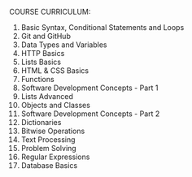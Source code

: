 COURSE CURRICULUM:

1. Basic Syntax, Conditional Statements and Loops
2. Git and GitHub
3. Data Types and Variables
4. HTTP Basics
5. Lists Basics
6. HTML & CSS Basics
7. Functions
8. Software Development Concepts - Part 1
9. Lists Advanced
10. Objects and Classes
11. Software Development Concepts - Part 2
12. Dictionaries
13. Bitwise Operations
14. Text Processing
15. Problem Solving
16. Regular Expressions
17. Database Basics
